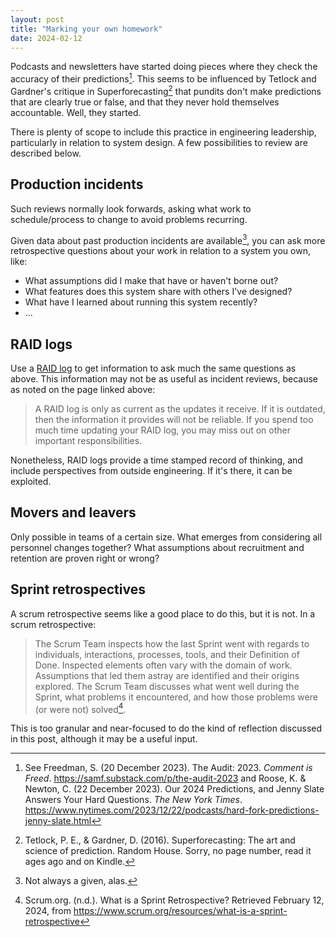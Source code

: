 ```yaml
---
layout: post
title: "Marking your own homework"
date: 2024-02-12
---
```

Podcasts and newsletters have started doing pieces where they check the accuracy of their predictions[^1]. This seems to be influenced by Tetlock and Gardner's critique in Superforecasting[^2] that pundits don't make predictions that are clearly true or false, and that they never hold themselves accountable. Well, they started.

There is plenty of scope to include this practice in engineering leadership, particularly in relation to system design. A few possibilities to review are described below.

## Production incidents
Such reviews normally look forwards, asking what work to schedule/process to change to avoid problems recurring. 

Given data about past production incidents are available[^3], you can ask more retrospective questions about your work in relation to a system you own, like:
- What assumptions did I make that have or haven't borne out?
- What features does this system share with others I've designed?
- What have I learned about running this system recently?
- ...
 
## RAID logs
Use a [RAID log](https://project-management.com/raid-log-project-management/) to get information to ask much the same questions as above. This information may not be as useful as incident reviews, because as noted on the page linked above: 

> A RAID log is only as current as the updates it receive. If it is outdated, then the information it provides will not be reliable. If you spend too much time updating your RAID log, you may miss out on other important responsibilities.

Nonetheless, RAID logs provide a time stamped record of thinking, and include perspectives from outside engineering. If it's there, it can be exploited.

## Movers and leavers 
Only possible in teams of a certain size. What emerges from considering all personnel changes together? What assumptions about recruitment and retention are proven right or wrong?

## Sprint retrospectives
A scrum retrospective seems like a good place to do this, but it is not. In a scrum retrospective:

> The Scrum Team inspects how the last Sprint went with regards to individuals, interactions, processes, tools, and their Definition of Done. Inspected elements often vary with the domain of work. Assumptions that led them astray are identified and their origins explored. The Scrum Team discusses what went well during the Sprint, what problems it encountered, and how those problems were (or were not) solved[^4].

This is too granular and near-focused to do the kind of reflection discussed in this post, although it may be a useful input. 

[^1]: See Freedman, S. (20 December 2023). The Audit: 2023. *Comment is Freed*. https://samf.substack.com/p/the-audit-2023 and Roose, K. & Newton, C. (22 December 2023). Our 2024 Predictions, and Jenny Slate Answers Your Hard Questions. *The New York Times*. https://www.nytimes.com/2023/12/22/podcasts/hard-fork-predictions-jenny-slate.html
[^2]: Tetlock, P. E., & Gardner, D. (2016). Superforecasting: The art and science of prediction. Random House. Sorry, no page number, read it ages ago and on Kindle.
[^3]: Not always a given, alas.
[^4]: Scrum.org. (n.d.). What is a Sprint Retrospective? Retrieved February 12, 2024, from https://www.scrum.org/resources/what-is-a-sprint-retrospective